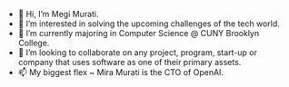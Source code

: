 - 👋 Hi, I’m Megi Murati.
- 👀 I’m interested in solving the upcoming challenges of the tech world.
- 🌱 I’m currently majoring in Computer Science @ CUNY Brooklyn College.
- 💞️ I’m looking to collaborate on any project, program, start-up or company that uses software as one of their primary assets.
- 📫 My biggest flex ~ Mira Murati is the CTO of OpenAI.

<!---
megimurati/megimurati is a ✨ special ✨ repository because its `README.md` (this file) appears on your GitHub profile.
You can click the Preview link to take a look at your changes.
--->
